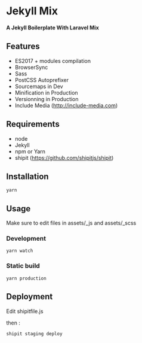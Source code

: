 # Jekyll Mix

**A Jekyll Boilerplate With Laravel Mix**

## Features
* ES2017 + modules compilation
* BrowserSync
* Sass
* PostCSS Autoprefixer
* Sourcemaps in Dev
* Minification in Production
* Versionning in Production
* Include Media (http://include-media.com)

## Requirements

* node
* Jekyll
* npm or Yarn
* shipit (https://github.com/shipitjs/shipit)

## Installation

```yarn```

## Usage

Make sure to edit files in assets/_js and assets/_scss

### Development

```yarn watch```

### Static build

```yarn production```

## Deployment

Edit shipitfile.js

then :

```shipit staging deploy```

